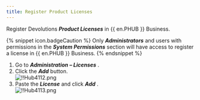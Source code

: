 ```yaml
---
title: Register Product Licenses
---
```

Register Devolutions ***Product Licenses*** in {{ en.PHUB }} Business.  

{% snippet icon.badgeCaution %} 
Only ***Administrators*** and users with permissions in the ***System Permissions*** section will have access to register a license in {{ en.PHUB }} Business. 
{% endsnippet %}
 
1. Go to ***Administration – Licenses*** . 
1. Click the ***Add*** button.  
![!!Hub4112.png](/img/en/hub/Hub4112.png) 
1. Paste the ***License*** and click ***Add*** .  
![!!Hub4113.png](/img/en/hub/Hub4113.png) 
